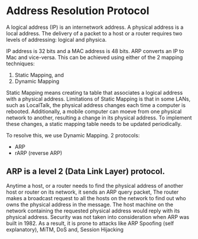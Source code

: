  # Address Resolution Protocol
 
 A logical address (IP) is an internetwork address. A physical address is a local address. The delivery of a packet to a host or a router requires two levels of addressing: logical and physica. 
 
 IP address is 32 bits and a MAC address is 48 bits. ARP converts an IP to Mac and vice-versa. This can be achieved using either of the 2 mapping techniques:
 1. Static Mapping, and
 2. Dynamic Mapping

Static Mapping means creating ta table that associates a logical address with a physical address. Limitations of Static Mapping is that in some LANs, such as LocalTalk, the physical address changes each time a computer is rebooted. Additionally, a mobile computer can moeve from one physical network to another, resulting a change in its physical address. To implement these changes, a static mapping table needs to be updated periodically. 

To resolve this, we use Dynamic Mapping. 2 protocols:

- ARP
- rARP (reverse ARP)

## ARP is a level 2 (Data Link Layer) protocol. 

Anytime a host, or a router needs to find the physical address of another host or router on its network, it sends an ARP query packet, The router makes a broadcast request to all the hosts on the network to find out who owns the physical address in the message. The host machine on the network containing the requested physical address would reply with its physical address. Security was not taken into consideration when ARP was built in 1982. As a result, it is prone to attacks like ARP Spoofing (self explanatory), MiTM, DoS and, Session Hijacking


 
 
